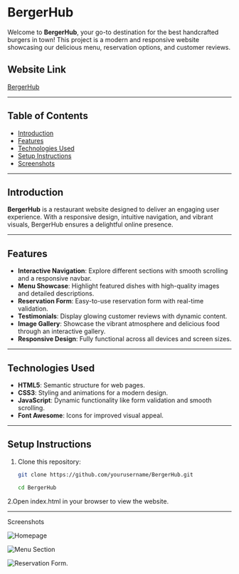 # BergerHub

Welcome to **BergerHub**, your go-to destination for the best handcrafted burgers in town! This project is a modern and responsive website showcasing our delicious menu, reservation options, and customer reviews.

## Website Link
[BergerHub](https://shekhfaisal2110.github.io/BergerHub/)

---

## Table of Contents

- [Introduction](#introduction)
- [Features](#features)
- [Technologies Used](#technologies-used)
- [Setup Instructions](#setup-instructions)
- [Screenshots](#screenshots)

---

## Introduction

**BergerHub** is a restaurant website designed to deliver an engaging user experience. With a responsive design, intuitive navigation, and vibrant visuals, BergerHub ensures a delightful online presence.

---

## Features

- **Interactive Navigation**: Explore different sections with smooth scrolling and a responsive navbar.
- **Menu Showcase**: Highlight featured dishes with high-quality images and detailed descriptions.
- **Reservation Form**: Easy-to-use reservation form with real-time validation.
- **Testimonials**: Display glowing customer reviews with dynamic content.
- **Image Gallery**: Showcase the vibrant atmosphere and delicious food through an interactive gallery.
- **Responsive Design**: Fully functional across all devices and screen sizes.

---

## Technologies Used

- **HTML5**: Semantic structure for web pages.
- **CSS3**: Styling and animations for a modern design.
- **JavaScript**: Dynamic functionality like form validation and smooth scrolling.
- **Font Awesome**: Icons for improved visual appeal.

---

## Setup Instructions

1. Clone this repository:
   ```bash
   git clone https://github.com/yourusername/BergerHub.git

   cd BergerHub

2.Open index.html in your browser to view the website.

---

Screenshots

![Homepage](https://github.com/shekhfaisal2110/BergerHub/blob/8d83d6f72cc200d2cd26620f360abf9b5b7f6a67/screenShot/home.png)

![Menu Section](https://github.com/shekhfaisal2110/BergerHub/blob/8d83d6f72cc200d2cd26620f360abf9b5b7f6a67/screenShot/menu.png)

![Reservation Form.](https://github.com/shekhfaisal2110/BergerHub/blob/8d83d6f72cc200d2cd26620f360abf9b5b7f6a67/screenShot/reservationForm.png)
